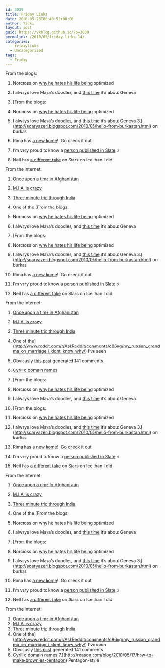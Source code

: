 ```yaml
---
id: 3039
title: Friday Links
date: 2010-05-28T06:40:52+00:00
author: Vicki
layout: post
guid: https://vkblog.github.io/?p=3039
permalink: /2010/05/friday-links-14/
categories:
  - fridaylinks
  - Uncategorized
tags:
  - Friday
---
```

From the blogs:

  1. Norcross on [why he hates his life being](http://restlesslikeme.com/stop-optimizing-my-life/) optimized
  2. I always love Maya&#8217;s doodles, and [this time](http://mayazankoul.com/2010/05/24/impressions-from-geneva/) it&#8217;s about Geneva
  3. [From the blogs:

  1. Norcross on [why he hates his life being](http://restlesslikeme.com/stop-optimizing-my-life/) optimized
  2. I always love Maya&#8217;s doodles, and [this time](http://mayazankoul.com/2010/05/24/impressions-from-geneva/) it&#8217;s about Geneva
  3.](http://scaryazeri.blogspot.com/2010/05/hello-from-burkastan.html) on burkas
  4. Rima has [a new home](http://www.rimarama.com/)!  Go check it out
  5. I&#8217;m very proud to know a [person published in Slate](http://www.slate.com/id/2255103/) <img src="https://vkblog.github.io/wp-includes/images/smilies/simple-smile.png" alt=":)" class="wp-smiley" style="height: 1em; max-height: 1em;" />
  6. Neil has [a different take](http://www.citizenofthemonth.com/2010/05/23/figure-skating-fans-of-orange-county/) on Stars on Ice than I did

From the Internet:

  1. [Once upon a time in Afghanistan](http://www.foreignpolicy.com/articles/2010/05/27/once_upon_a_time_in_afghanistan?page=full)
  2. [M.I.A. is crazy](http://www.nytimes.com/2010/05/30/magazine/30mia-t.html?ref=magazine&pagewanted=all)
  3. [Three minute trip through India](http://gimundo.com/videos/view/a-3-minute-trip-through-india/)
  4. One of the [From the blogs:

  1. Norcross on [why he hates his life being](http://restlesslikeme.com/stop-optimizing-my-life/) optimized
  2. I always love Maya&#8217;s doodles, and [this time](http://mayazankoul.com/2010/05/24/impressions-from-geneva/) it&#8217;s about Geneva
  3. [From the blogs:

  1. Norcross on [why he hates his life being](http://restlesslikeme.com/stop-optimizing-my-life/) optimized
  2. I always love Maya&#8217;s doodles, and [this time](http://mayazankoul.com/2010/05/24/impressions-from-geneva/) it&#8217;s about Geneva
  3.](http://scaryazeri.blogspot.com/2010/05/hello-from-burkastan.html) on burkas
  4. Rima has [a new home](http://www.rimarama.com/)!  Go check it out
  5. I&#8217;m very proud to know a [person published in Slate](http://www.slate.com/id/2255103/) <img src="https://vkblog.github.io/wp-includes/images/smilies/simple-smile.png" alt=":)" class="wp-smiley" style="height: 1em; max-height: 1em;" />
  6. Neil has [a different take](http://www.citizenofthemonth.com/2010/05/23/figure-skating-fans-of-orange-county/) on Stars on Ice than I did

From the Internet:

  1. [Once upon a time in Afghanistan](http://www.foreignpolicy.com/articles/2010/05/27/once_upon_a_time_in_afghanistan?page=full)
  2. [M.I.A. is crazy](http://www.nytimes.com/2010/05/30/magazine/30mia-t.html?ref=magazine&pagewanted=all)
  3. [Three minute trip through India](http://gimundo.com/videos/view/a-3-minute-trip-through-india/)
  4. One of the](http://www.reddit.com/r/AskReddit/comments/c86ng/my_russian_grandma_on_marriage_i_dont_know_why/) I&#8217;ve seen
  5. Obviously [this post](http://www.tabletmag.com/life-and-religion/34105/never-never-land/) generated 141 comments
  6. [Cyrillic domain names](http://www.russiaprofile.org/page.php?pageid=Culture+%26+Living&articleid=a1274724699)
  7. [From the blogs:

  1. Norcross on [why he hates his life being](http://restlesslikeme.com/stop-optimizing-my-life/) optimized
  2. I always love Maya&#8217;s doodles, and [this time](http://mayazankoul.com/2010/05/24/impressions-from-geneva/) it&#8217;s about Geneva
  3. [From the blogs:

  1. Norcross on [why he hates his life being](http://restlesslikeme.com/stop-optimizing-my-life/) optimized
  2. I always love Maya&#8217;s doodles, and [this time](http://mayazankoul.com/2010/05/24/impressions-from-geneva/) it&#8217;s about Geneva
  3.](http://scaryazeri.blogspot.com/2010/05/hello-from-burkastan.html) on burkas
  4. Rima has [a new home](http://www.rimarama.com/)!  Go check it out
  5. I&#8217;m very proud to know a [person published in Slate](http://www.slate.com/id/2255103/) <img src="https://vkblog.github.io/wp-includes/images/smilies/simple-smile.png" alt=":)" class="wp-smiley" style="height: 1em; max-height: 1em;" />
  6. Neil has [a different take](http://www.citizenofthemonth.com/2010/05/23/figure-skating-fans-of-orange-county/) on Stars on Ice than I did

From the Internet:

  1. [Once upon a time in Afghanistan](http://www.foreignpolicy.com/articles/2010/05/27/once_upon_a_time_in_afghanistan?page=full)
  2. [M.I.A. is crazy](http://www.nytimes.com/2010/05/30/magazine/30mia-t.html?ref=magazine&pagewanted=all)
  3. [Three minute trip through India](http://gimundo.com/videos/view/a-3-minute-trip-through-india/)
  4. One of the [From the blogs:

  1. Norcross on [why he hates his life being](http://restlesslikeme.com/stop-optimizing-my-life/) optimized
  2. I always love Maya&#8217;s doodles, and [this time](http://mayazankoul.com/2010/05/24/impressions-from-geneva/) it&#8217;s about Geneva
  3. [From the blogs:

  1. Norcross on [why he hates his life being](http://restlesslikeme.com/stop-optimizing-my-life/) optimized
  2. I always love Maya&#8217;s doodles, and [this time](http://mayazankoul.com/2010/05/24/impressions-from-geneva/) it&#8217;s about Geneva
  3.](http://scaryazeri.blogspot.com/2010/05/hello-from-burkastan.html) on burkas
  4. Rima has [a new home](http://www.rimarama.com/)!  Go check it out
  5. I&#8217;m very proud to know a [person published in Slate](http://www.slate.com/id/2255103/) <img src="https://vkblog.github.io/wp-includes/images/smilies/simple-smile.png" alt=":)" class="wp-smiley" style="height: 1em; max-height: 1em;" />
  6. Neil has [a different take](http://www.citizenofthemonth.com/2010/05/23/figure-skating-fans-of-orange-county/) on Stars on Ice than I did

From the Internet:

  1. [Once upon a time in Afghanistan](http://www.foreignpolicy.com/articles/2010/05/27/once_upon_a_time_in_afghanistan?page=full)
  2. [M.I.A. is crazy](http://www.nytimes.com/2010/05/30/magazine/30mia-t.html?ref=magazine&pagewanted=all)
  3. [Three minute trip through India](http://gimundo.com/videos/view/a-3-minute-trip-through-india/)
  4. One of the](http://www.reddit.com/r/AskReddit/comments/c86ng/my_russian_grandma_on_marriage_i_dont_know_why/) I&#8217;ve seen
  5. Obviously [this post](http://www.tabletmag.com/life-and-religion/34105/never-never-land/) generated 141 comments
  6. [Cyrillic domain names](http://www.russiaprofile.org/page.php?pageid=Culture+%26+Living&articleid=a1274724699)
  7.](http://reason.com/blog/2010/05/17/how-to-make-brownies-pentagon) Pentagon-style